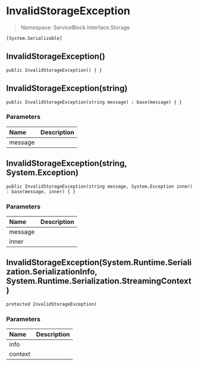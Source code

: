 # InvalidStorageException

> Namespace: ServiceBlock.Interface.Storage

```text
[System.Serializable]
```

## InvalidStorageException\(\)

```text
public InvalidStorageException() { }
```

## InvalidStorageException\(string\)

```text
public InvalidStorageException(string message) : base(message) { }
```

### Parameters

| Name | Description |
| :--- | :--- |
| message |  |

## InvalidStorageException\(string, System.Exception\)

```text
public InvalidStorageException(string message, System.Exception inner) : base(message, inner) { }
```

### Parameters

| Name | Description |
| :--- | :--- |
| message |  |
| inner |  |

## InvalidStorageException\(System.Runtime.Serialization.SerializationInfo, System.Runtime.Serialization.StreamingContext\)

```text
protected InvalidStorageException(
```

### Parameters

| Name | Description |
| :--- | :--- |
| info |  |
| context |  |

